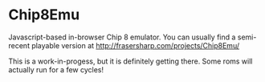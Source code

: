 # Chip8Emu
Javascript-based in-browser Chip 8 emulator.
You can usually find a semi-recent playable version at http://frasersharp.com/projects/Chip8Emu/

This is a work-in-progess, but it is definitely getting there.  Some roms will actually run for a few cycles!
